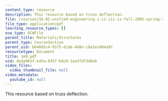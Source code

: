 ```yaml
---
content_type: resource
description: This resource based on truss deflection.
file: /courses/16-01-unified-engineering-i-ii-iii-iv-fall-2005-spring-2006/deda963fe45a0357bdc91aa3fd73d6e6_zm9.pdf
file_type: application/pdf
learning_resource_types: []
ocw_type: OCWFile
parent_title: Materials/Structures
parent_type: CourseSection
parent_uid: b640d5c4-9375-61ab-448e-c8a1ec804a97
resourcetype: Document
title: zm9.pdf
uid: deda963f-e45a-0357-bdc9-1aa3fd73d6e6
video_files:
  video_thumbnail_file: null
video_metadata:
  youtube_id: null
---
```

This resource based on truss deflection.